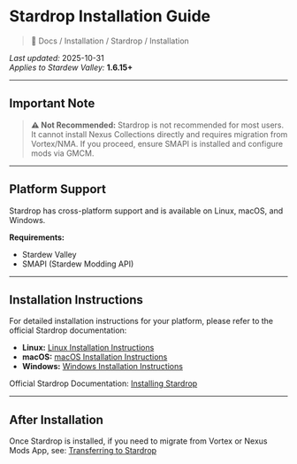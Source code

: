 # Stardrop Installation Guide

> 📂 Docs / Installation / Stardrop / Installation

*Last updated:* 2025-10-31  
*Applies to Stardew Valley:* **1.6.15+**

---

## Important Note

> **⚠️ Not Recommended:** Stardrop is not recommended for most users. It cannot install Nexus Collections directly and requires migration from Vortex/NMA. If you proceed, ensure SMAPI is installed and configure mods via GMCM.

---

## Platform Support

Stardrop has cross-platform support and is available on Linux, macOS, and Windows.

**Requirements:**
- Stardew Valley
- SMAPI (Stardew Modding API)

---

## Installation Instructions

For detailed installation instructions for your platform, please refer to the official Stardrop documentation:

- **Linux:** [Linux Installation Instructions](https://floogen.gitbook.io/stardrop/getting-started/installing-stardrop/linux)
- **macOS:** [macOS Installation Instructions](https://floogen.gitbook.io/stardrop/getting-started/installing-stardrop/macos)
- **Windows:** [Windows Installation Instructions](https://floogen.gitbook.io/stardrop/getting-started/installing-stardrop/windows)

Official Stardrop Documentation: [Installing Stardrop](https://floogen.gitbook.io/stardrop/getting-started/installing-stardrop)

---

## After Installation

Once Stardrop is installed, if you need to migrate from Vortex or Nexus Mods App, see: [Transferring to Stardrop](Installation/Stardrop/transfer-to-stardrop.md)
